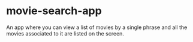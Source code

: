 # movie-search-app
An app where you can view a list of movies by a single phrase and all the movies associated to it are listed on the screen.
